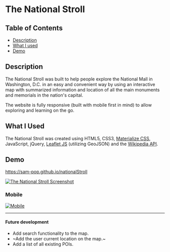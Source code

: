 # The National Stroll

## Table of Contents

- [Description](#desc)
- [What I used](#tech)
- [Demo](#demo)

## <a name="dec"></a> Description

The National Stroll was built to help people explore the National Mall in Washington, D.C. in an easy and convenient way by using an interactive map with summarized information and location of all the main monuments and memorials in the nation's capital.

The website is fully responsive (built with mobile first in mind) to allow exploring and learning on the go.

## <a name="tech"></a>What I Used

The National Stroll was created using HTML5, CSS3, [Materialize CSS](https://materializecss.com/), JavaScript, jQuery, [Leaflet JS](https://leafletjs.com/) (utilizing GeoJSON) and the [Wikipedia API](https://www.mediawiki.org/wiki/API:Main_page).

## <a name="demo"></a>Demo

https://sam-pop.github.io/nationalStroll

[![The National Stroll Screenshot](https://s22.postimg.cc/ugvrwrqk1/the_National_Stroll.png)](https://sam-pop.github.io/nationalStroll)

### Mobile

[![Mobile](https://s8.postimg.cc/t9v42i0n9/NMmobile.jpg)](https://sam-pop.github.io/nationalStroll)

---

#### Future development

- Add search functionality to the map.
- ~Add the user current location on the map.~
- Add a list of all existing POIs.
